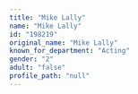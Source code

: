 ```yaml
---
title: "Mike Lally"
name: "Mike Lally"
id: "198219"
original_name: "Mike Lally"
known_for_department: "Acting"
gender: "2"
adult: "false"
profile_path: "null"
---
```

